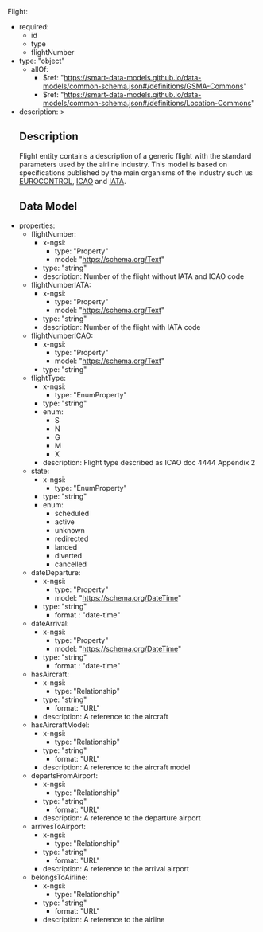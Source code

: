 Flight:
  - required:
    - id
    - type
    - flightNumber
  - type: "object"
    - allOf:
      - $ref: "https://smart-data-models.github.io/data-models/common-schema.json#/definitions/GSMA-Commons"
      - $ref: "https://smart-data-models.github.io/data-models/common-schema.json#/definitions/Location-Commons"
   - description: >
      ## Description
      Flight entity contains a description of a generic flight with the standard parameters used by the airline industry. This model is based on specifications published by the main organisms of the industry such us [EUROCONTROL](https://www.eurocontrol.int/), [ICAO](https://www.icao.int/) and [IATA](https://www.iata.org/).
      ## Data Model
  - properties:
    - flightNumber:
      - x-ngsi:
        - type: "Property"
        - model: "https://schema.org/Text"
      - type: "string"
      - description: Number of the flight without IATA and ICAO code
    - flightNumberIATA:
      - x-ngsi:
        - type: "Property"
        - model: "https://schema.org/Text"
      - type: "string"
      - description: Number of the flight with IATA code
    - flightNumberICAO:
      - x-ngsi:
        - type: "Property"
        - model: "https://schema.org/Text"
      - type: "string"
    - flightType:
      - x-ngsi:
        - type: "EnumProperty"
      - type: "string"
      - enum:
        - S
        - N
        - G
        - M
        - X
      - description: Flight type described as ICAO doc 4444 Appendix 2
    - state:
      - x-ngsi:
        - type: "EnumProperty"
      - type: "string"
      - enum:
        - scheduled
        - active
        - unknown
        - redirected
        - landed
        - diverted
        - cancelled
    - dateDeparture:
      - x-ngsi:
        - type: "Property"
        - model: "https://schema.org/DateTime"
      - type: "string"
         - format : "date-time"
    - dateArrival:
      - x-ngsi:
        - type: "Property"
        - model: "https://schema.org/DateTime"
      - type: "string"
         - format : "date-time"
    - hasAircraft:
      - x-ngsi:
        - type: "Relationship"
      - type: "string"
        - format: "URL"
      - description: A reference to the aircraft
    - hasAircraftModel:
      - x-ngsi:
        - type: "Relationship"
      - type: "string"
        - format: "URL"
      - description: A reference to the aircraft model
    - departsFromAirport:
      - x-ngsi:
        - type: "Relationship"
      - type: "string"
        - format: "URL"
      - description: A reference to the departure airport
    - arrivesToAirport:
      - x-ngsi:
        - type: "Relationship"
      - type: "string"
        - format: "URL"
      - description: A reference to the arrival airport
    - belongsToAirline:
      - x-ngsi:
        - type: "Relationship"
      - type: "string"
        - format: "URL"
      - description: A reference to the airline      